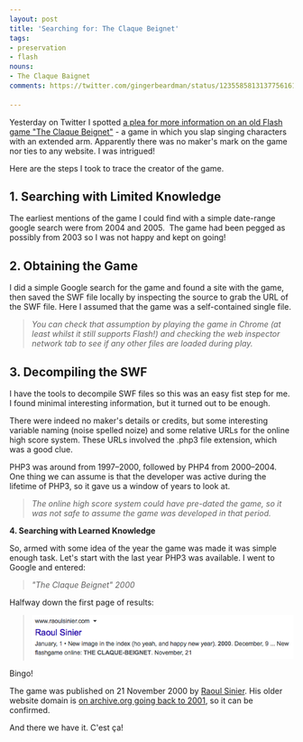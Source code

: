 ```yaml
---
layout: post
title: 'Searching for: The Claque Beignet'
tags:
- preservation
- flash
nouns:
- The Claque Baignet
comments: https://twitter.com/gingerbeardman/status/1235585813137756161

---
```


Yesterday on Twitter I spotted [a plea for more information on an old Flash game "The Claque Beignet"](https://twitter.com/Le_Toulousaing/status/1234770480554553344) - a game in which you slap singing characters with an extended arm. Apparently there was no maker's mark on the game nor ties to any website. I was intrigued! 

Here are the steps I took to trace the creator of the game.

## 1\. Searching with Limited Knowledge

The earliest mentions of the game I could find with a simple date-range google search were from 2004 and 2005.  The game had been pegged as possibly from 2003 so I was not happy and kept on going!

## 2\. Obtaining the Game

I did a simple Google search for the game and found a site with the game, then saved the SWF file locally by inspecting the source to grab the URL of the SWF file. Here I assumed that the game was a self-contained single file. 

> _You can check that assumption by playing the game in Chrome (at least whilst it still supports Flash!) and checking the web inspector network tab to see if any other files are loaded during play._

## 3\. Decompiling the SWF

I have the tools to decompile SWF files so this was an easy fist step for me. I found minimal interesting information, but it turned out to be enough. 

There were indeed no maker's details or credits, but some interesting variable naming (noise spelled noize) and some relative URLs for the online high score system. These URLs involved the .php3 file extension, which was a good clue. 

PHP3 was around from 1997–2000, followed by PHP4 from 2000–2004. One thing we can assume is that the developer was active during the lifetime of PHP3, so it gave us a window of years to look at. 

> _The online high score system could have pre-dated the game, so it was not safe to assume the game was developed in that period._

**4\. Searching with Learned Knowledge**

So, armed with some idea of the year the game was made it was simple enough task. Let's start with the last year PHP3 was available. I went to Google and entered: 

> _"The Claque Beignet" 2000_

Halfway down the first page of results:

> ![PNG](/images/posts/the-claque-baignet.png)

Bingo! 

The game was published on 21 November 2000 by [Raoul Sinier](https://www.raoulsinier.com). His older website domain is [on archive.org going back to 2001](https://web.archive.org/web/20011205085956/http://www.raspage.com/pages/mainframe.html), so it can be confirmed.

And there we have it. C'est ça!
